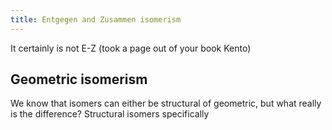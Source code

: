 ```yaml
---
title: Entgegen and Zusammen isomerism
---
```


It certainly is not E-Z (took a page out of your book Kento)

## Geometric isomerism

We know that isomers can either be structural of geometric, but what really is the difference? Structural isomers specifically 